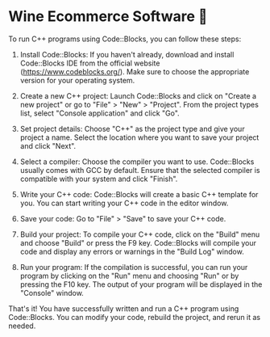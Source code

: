 # Wine Ecommerce Software 🍷

To run C++ programs using Code::Blocks, you can follow these steps:

1. Install Code::Blocks: If you haven't already, download and install Code::Blocks IDE from the official website (https://www.codeblocks.org/). Make sure to choose the appropriate version for your operating system.

2. Create a new C++ project: Launch Code::Blocks and click on "Create a new project" or go to "File" > "New" > "Project". From the project types list, select "Console application" and click "Go".

3. Set project details: Choose "C++" as the project type and give your project a name. Select the location where you want to save your project and click "Next".

4. Select a compiler: Choose the compiler you want to use. Code::Blocks usually comes with GCC by default. Ensure that the selected compiler is compatible with your system and click "Finish".

5. Write your C++ code: Code::Blocks will create a basic C++ template for you. You can start writing your C++ code in the editor window.

6. Save your code: Go to "File" > "Save" to save your C++ code.

7. Build your project: To compile your C++ code, click on the "Build" menu and choose "Build" or press the F9 key. Code::Blocks will compile your code and display any errors or warnings in the "Build Log" window.

8. Run your program: If the compilation is successful, you can run your program by clicking on the "Run" menu and choosing "Run" or by pressing the F10 key. The output of your program will be displayed in the "Console" window.

That's it! You have successfully written and run a C++ program using Code::Blocks. You can modify your code, rebuild the project, and rerun it as needed.
